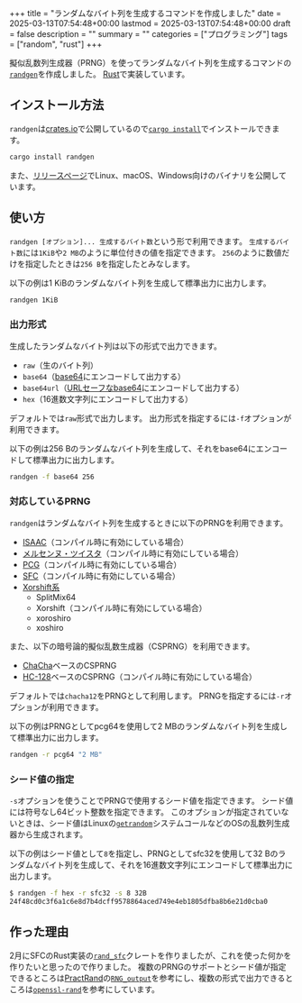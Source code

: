 +++
title = "ランダムなバイト列を生成するコマンドを作成しました"
date = 2025-03-13T07:54:48+00:00
lastmod = 2025-03-13T07:54:48+00:00
draft = false
description = ""
summary = ""
categories = ["プログラミング"]
tags = ["random", "rust"]
+++

擬似乱数列生成器（PRNG）を使ってランダムなバイト列を生成するコマンドの[`randgen`](https://github.com/sorairolake/randgen)を作成しました。
[Rust](https://www.rust-lang.org/)で実装しています。

## インストール方法

`randgen`は[crates.io](https://crates.io/crates/randgen)で公開しているので[`cargo install`](https://doc.rust-lang.org/cargo/commands/cargo-install.html)でインストールできます。

```sh
cargo install randgen
```

また、[リリースページ](https://github.com/sorairolake/randgen/releases)でLinux、macOS、Windows向けのバイナリを公開しています。

## 使い方

`randgen [オプション]... 生成するバイト数`という形で利用できます。
`生成するバイト数`には`1KiB`や`2 MB`のように単位付きの値を指定できます。
`256`のように数値だけを指定したときは`256 B`を指定したとみなします。

以下の例は1 KiBのランダムなバイト列を生成して標準出力に出力します。

```sh
randgen 1KiB
```

### 出力形式

生成したランダムなバイト列は以下の形式で出力できます。

- `raw`（生のバイト列）
- `base64`（[base64](https://datatracker.ietf.org/doc/html/rfc4648#section-4)にエンコードして出力する）
- `base64url`（[URLセーフなbase64](https://datatracker.ietf.org/doc/html/rfc4648#section-5)にエンコードして出力する）
- `hex`（16進数文字列にエンコードして出力する）

デフォルトでは`raw`形式で出力します。
出力形式を指定するには`-f`オプションが利用できます。

以下の例は256 Bのランダムなバイト列を生成して、それをbase64にエンコードして標準出力に出力します。

```sh
randgen -f base64 256
```

### 対応しているPRNG

`randgen`はランダムなバイト列を生成するときに以下のPRNGを利用できます。

- [ISAAC](https://www.burtleburtle.net/bob/rand/isaacafa.html)（コンパイル時に有効にしている場合）
- [メルセンヌ・ツイスタ](https://www.math.sci.hiroshima-u.ac.jp/m-mat/MT/mt.html)（コンパイル時に有効にしている場合）
- [PCG](https://www.pcg-random.org/)（コンパイル時に有効にしている場合）
- [SFC](https://pracrand.sourceforge.net/RNG_engines.txt)（コンパイル時に有効にしている場合）
- [Xorshift系](https://prng.di.unimi.it/)
  - SplitMix64
  - Xorshift（コンパイル時に有効にしている場合）
  - xoroshiro
  - xoshiro

また、以下の暗号論的擬似乱数生成器（CSPRNG）を利用できます。

- [ChaCha](https://cr.yp.to/chacha.html)ベースのCSPRNG
- [HC-128](https://en.wikipedia.org/wiki/HC-128)ベースのCSPRNG（コンパイル時に有効にしている場合）

デフォルトでは`chacha12`をPRNGとして利用します。
PRNGを指定するには`-r`オプションが利用できます。

以下の例はPRNGとしてpcg64を使用して2 MBのランダムなバイト列を生成して標準出力に出力します。

```sh
randgen -r pcg64 "2 MB"
```

### シード値の指定

`-s`オプションを使うことでPRNGで使用するシード値を指定できます。
シード値には符号なし64ビット整数を指定できます。
このオプションが指定されていないときは、シード値はLinuxの[`getrandom`](https://man7.org/linux/man-pages/man2/getrandom.2.html)システムコールなどのOSの乱数列生成器から生成されます。

以下の例はシード値として`8`を指定し、PRNGとしてsfc32を使用して32 Bのランダムなバイト列を生成して、それを16進数文字列にエンコードして標準出力に出力します。

```sh
$ randgen -f hex -r sfc32 -s 8 32B
24f48cd0c3f6a1c6e8d7b4dcff9578864aced749e4eb1805dfba8b6e21d0cba0
```

## 作った理由

2月にSFCのRust実装の[`rand_sfc`](https://crates.io/crates/rand_sfc)クレートを作りましたが、これを使った何かを作りたいと思ったので作りました。
複数のPRNGのサポートとシード値が指定できるところは[PractRand](https://pracrand.sourceforge.net/)の[`RNG_output`](https://pracrand.sourceforge.net/tools.txt)を参考にし、複数の形式で出力できるところは[`openssl-rand`](https://docs.openssl.org/master/man1/openssl-rand/)を参考にしています。
